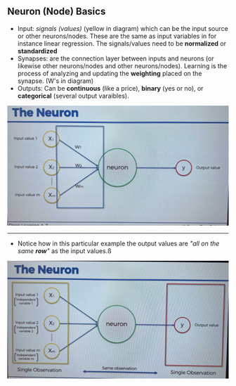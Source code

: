 ## Neuron (Node) Basics
- Input: _signals_ _(values)_ (yellow in diagram) which can be the input source or other neurons/nodes. These are the same as input variables in for instance linear regression. The signals/values need to be **normalized** or **standardized** 
- Synapses: are the connection layer between inputs and neurons (or likewise other neurons/nodes and other neurons/nodes). Learning is the process of analyzing and updating the **weighting** placed on the synapse. (W's in diagram)
- Outputs: Can be **continuous** (like a price), **binary** (yes or no), or **categorical** (several output varaibles).

![IMG_3675](./images/IMG_3675.jpg)

<hr/>

- Notice how in this particular example the output values are _"all on the same **row**"_ as the input values.ß

![IMG_3676](./images/IMG_3676.jpg)